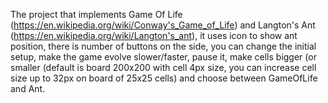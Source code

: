 The project that implements Game Of Life (https://en.wikipedia.org/wiki/Conway's_Game_of_Life) and Langton's Ant (https://en.wikipedia.org/wiki/Langton's_ant),
it uses icon to show ant position, there is number of buttons on the side,
you can change the initial setup, make the game evolve slower/faster,
pause it, make cells bigger (or smaller (default is board 200x200 with cell 4px size, you can increase cell size up to 32px on board of 25x25 cells)
and choose between GameOfLife and Ant.
